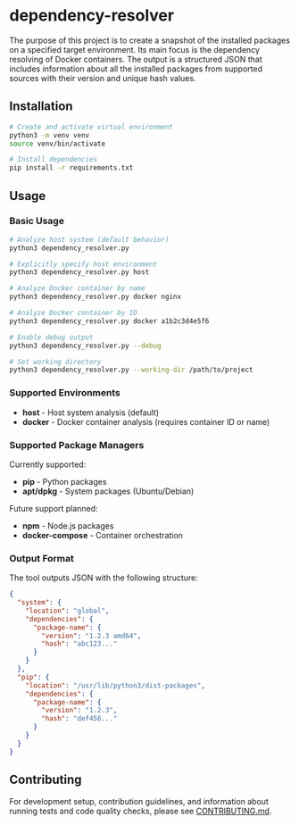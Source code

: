 # dependency-resolver

The purpose of this project is to create a snapshot of the installed packages on a specified target environment.
Its main focus is the dependency resolving of Docker containers.
The output is a structured JSON that includes information about all the installed packages from supported sources with their version and unique hash values.

## Installation

```bash
# Create and activate virtual environment
python3 -m venv venv
source venv/bin/activate

# Install dependencies
pip install -r requirements.txt
```

## Usage

### Basic Usage

```bash
# Analyze host system (default behavior)
python3 dependency_resolver.py

# Explicitly specify host environment
python3 dependency_resolver.py host

# Analyze Docker container by name
python3 dependency_resolver.py docker nginx

# Analyze Docker container by ID
python3 dependency_resolver.py docker a1b2c3d4e5f6

# Enable debug output
python3 dependency_resolver.py --debug

# Set working directory
python3 dependency_resolver.py --working-dir /path/to/project
```

### Supported Environments

- **host** - Host system analysis (default)
- **docker** - Docker container analysis (requires container ID or name)

### Supported Package Managers

Currently supported:

- **pip** - Python packages
- **apt/dpkg** - System packages (Ubuntu/Debian)

Future support planned:

- **npm** - Node.js packages
- **docker-compose** - Container orchestration

### Output Format

The tool outputs JSON with the following structure:

```json
{
  "system": {
    "location": "global",
    "dependencies": {
      "package-name": {
        "version": "1.2.3 amd64",
        "hash": "abc123..."
      }
    }
  },
  "pip": {
    "location": "/usr/lib/python3/dist-packages",
    "dependencies": {
      "package-name": {
        "version": "1.2.3",
        "hash": "def456..."
      }
    }
  }
}
```

## Contributing

For development setup, contribution guidelines, and information about running tests and code quality checks, please see [CONTRIBUTING.md](./CONTRIBUTING.md).
